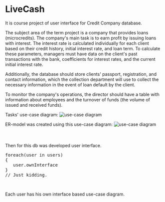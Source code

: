 # LiveCash

It is course project of user interface for Credit Company database.

The subject area of the term project is a company that provides loans (microcredits). The company's main task is to earn profit by issuing loans with interest. 
The interest rate is calculated individually for each client based on their credit history, initial interest rate, and loan term. To calculate these parameters, 
managers must have data on the client's past transactions with the bank, coefficients for interest rates, 
and the current initial interest rate. 

Additionally, the database should store clients' passport, registration, and contact information, which the collection department will use to collect the necessary 
information in the event of loan default by the client. 

To monitor the company's operations, the director should have a table with information about employees and the turnover of funds (the volume of issued and received funds).

Tasks' use-case diagram:
![use-case diagram](https://i.imgur.com/3cpGJeK.png)

ER-model was created using this use-case diagram: 
![use-case diagram](https://i.imgur.com/K1KNsOn.png)
<br><br><br><br>
Then for this db was developed user interface.

<pre>foreach(user in users)
{
   user.ownInterface  
} 
// Just kidding.</pre><br>

Each user has his own interface based use-case diagram.
